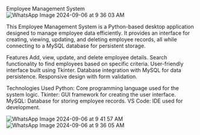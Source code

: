 Employee Management System![WhatsApp Image 2024-09-06 at 9 36 03 AM](https://github.com/user-attachments/assets/fa47bd6f-b25f-4e4f-8f00-06c17697c039)

This Employee Management System is a Python-based desktop application designed to manage employee data efficiently. It provides an interface for creating, viewing, updating, and deleting employee records, all while connecting to a MySQL database for persistent storage.

Features
Add, view, update, and delete employee details.
Search functionality to find employees based on specific criteria.
User-friendly interface built using Tkinter.
Database integration with MySQL for data persistence.
Responsive design with form validation.

Technologies Used
Python: Core programming language used for the system logic.
Tkinter: GUI framework for creating the user interface.
MySQL: Database for storing employee records.
VS Code: IDE used for development.


![WhatsApp Image 2024-09-06 at 9 41 57 AM](https://github.com/user-attachments/assets/5fd539a3-31ec-4cdc-aa4c-ab04d5eff648)
![WhatsApp Image 2024-09-06 at 9 36 05 AM](https://github.com/user-attachments/assets/2a2d5a9d-c352-4957-b639-6426ae5350f1)
